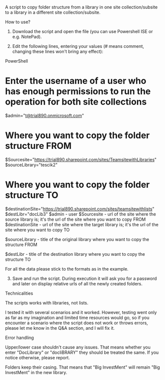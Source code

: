 A script to copy folder structure from a library in one site collection/subsite to a library in a different site collection/subsite.

 

How to use?

1. Download the script and open the file (you can use Powershell ISE or e.g. NotePad).

2. Edit the following lines, entering your values (# means comment, changing these lines won't bring any effect):

 

PowerShell
# Enter the username of a user who has enough permissions to run the operation for both site collections 
$admin="t@trial890.onmicrosoft.com" 
 
# Where you want to copy the folder structure FROM  
$Sourcesite="https://trial890.sharepoint.com/sites/TeamsitewithLibraries" 
$sourceLibrary="tescik2" 
 
# Where you want to copy the folder structure TO 
$destinationSite="https://trial890.sharepoint.com/sites/teamsitewithlists" 
$destLibr="docLib3"
$admin - user 
$Sourcesite  - url of the site where the source library is; it's the url of the site where you want to copy FROM
$destinationSite - url of the site where the target library is; it's the url of the site where you want to copy TO
 

$sourceLibrary - title of the original library where you want to copy the structure FROM

$destLibr - title of the destination library where you want to copy the structure TO

For all the data please stick to the formats as in the example.
 
3. Save and run the script. During execution it will ask you for a password and later on display relative urls of all the newly created folders. 



 

Technicalities

The scripts works with libraries, not lists.

I tested it with several scenarios and it worked. However, testing went only as far as my imagination and limited time resources would go, so if you encounter a scenario where the script does not work or throws errors, please let me know in the Q&A section, and I will fix it.

 

Error handling

Upper/lower case shouldn't cause any issues. That means whether you enter "DocLibrary" or "docliBRARY" they should be treated the same. If you notice otherwise, please report.

Folders keep their casing. That means that "Big InvestMent" will remain "Big InvestMent" in the new library.
